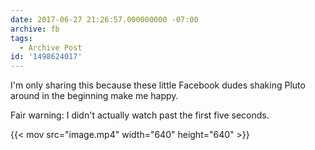 ```yaml
---
date: 2017-06-27 21:26:57.000000000 -07:00
archive: fb
tags: 
  - Archive Post
id: '1498624017'
---
```


I'm only sharing this because these little Facebook dudes shaking Pluto around in the beginning make me happy.

Fair warning: I didn't actually watch past the first five seconds.

{{< mov src="image.mp4" width="640" height="640" >}}
